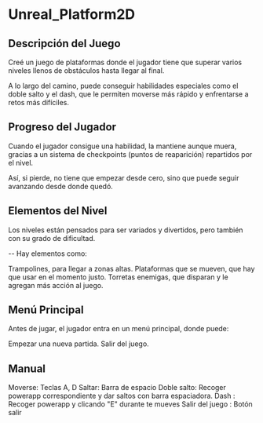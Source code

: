 # Unreal_Platform2D

## Descripción del Juego
Creé un juego de plataformas donde el jugador tiene que superar varios niveles llenos de obstáculos hasta llegar al final. 

A lo largo del camino, puede conseguir habilidades especiales como el doble salto y el dash, que le permiten moverse más rápido y enfrentarse a retos más difíciles.

## Progreso del Jugador
Cuando el jugador consigue una habilidad, la mantiene aunque muera, gracias a un sistema de checkpoints (puntos de reaparición) repartidos por el nivel. 

Así, si pierde, no tiene que empezar desde cero, sino que puede seguir avanzando desde donde quedó.

## Elementos del Nivel
Los niveles están pensados para ser variados y divertidos, pero también con su grado de dificultad. 

-- Hay elementos como:

Trampolines, para llegar a zonas altas.
Plataformas que se mueven, que hay que usar en el momento justo.
Torretas enemigas, que disparan y le agregan más acción al juego.

## Menú Principal
Antes de jugar, el jugador entra en un menú principal, donde puede:

Empezar una nueva partida.
Salir del juego.

## Manual

Moverse: Teclas A, D
Saltar: Barra de espacio
Doble salto: Recoger powerapp correspondiente y dar saltos con barra espaciadora.
Dash : Recoger powerapp y clicando "E" durante te mueves
Salir del juego : Botón salir
